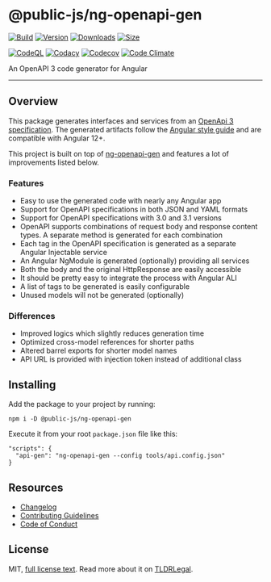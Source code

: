 # @public-js/ng-openapi-gen

[![Build](https://github.com/public-js/ng-openapi-gen/actions/workflows/build.yml/badge.svg?branch=main)](https://github.com/public-js/ng-openapi-gen/actions/workflows/build.yml)
[![Version](https://img.shields.io/npm/v/@public-js/ng-openapi-gen?style=flat)](https://www.npmjs.com/package/@public-js/ng-openapi-gen)
[![Downloads](https://img.shields.io/npm/dw/@public-js/ng-openapi-gen?style=flat)](https://www.npmjs.com/package/@public-js/ng-openapi-gen)
[![Size](https://packagephobia.com/badge?p=@public-js/ng-openapi-gen)](https://packagephobia.com/result?p=@public-js/ng-openapi-gen)

[![CodeQL](https://github.com/public-js/ng-openapi-gen/actions/workflows/codeql-analyze.yml/badge.svg?branch=main)](https://github.com/public-js/ng-openapi-gen/actions/workflows/codeql-analyze.yml)
[![Codacy](https://app.codacy.com/project/badge/Grade/bf3812369c7146d285b05b539fcf913f)](https://app.codacy.com/gh/public-js/ng-openapi-gen/dashboard)
[![Codecov](https://codecov.io/gh/public-js/ng-openapi-gen/branch/main/graph/badge.svg?token=DXGP8I126q)](https://codecov.io/gh/public-js/ng-openapi-gen)
[![Code Climate](https://api.codeclimate.com/v1/badges/1200908a0ede980d61dc/maintainability)](https://codeclimate.com/github/public-js/ng-openapi-gen/maintainability)

An OpenAPI 3 code generator for Angular

---

## Overview

This package generates interfaces and services from an [OpenApi 3 specification](https://www.openapis.org/).
The generated artifacts follow the [Angular style guide](https://angular.io/guide/styleguide) and are compatible with Angular 12+.

This project is built on top of [ng-openapi-gen](https://github.com/cyclosproject/ng-openapi-gen) and features a lot of improvements listed below.

### Features

- Easy to use the generated code with nearly any Angular app
- Support for OpenAPI specifications in both JSON and YAML formats
- Support for OpenAPI specifications with 3.0 and 3.1 versions
- OpenAPI supports combinations of request body and response content types. A separate method is generated for each combination
- Each tag in the OpenAPI specification is generated as a separate Angular Injectable service
- An Angular NgModule is generated (optionally) providing all services
- Both the body and the original HttpResponse are easily accessible
- It should be pretty easy to integrate the process with Angular ALI
- A list of tags to be generated is easily configurable
- Unused models will not be generated (optionally)

### Differences

- Improved logics which slightly reduces generation time
- Optimized cross-model references for shorter paths
- Altered barrel exports for shorter model names
- API URL is provided with injection token instead of additional class

## Installing

Add the package to your project by running:

```shell
npm i -D @public-js/ng-openapi-gen
```

Execute it from your root `package.json` file like this:

```
"scripts": {
  "api-gen": "ng-openapi-gen --config tools/api.config.json"
}
```

## Resources

- [Changelog](CHANGELOG.md)
- [Contributing Guidelines](CONTRIBUTING.md)
- [Code of Conduct](CODE_OF_CONDUCT.md)

## License

MIT, [full license text](LICENSE).
Read more about it on [TLDRLegal](https://www.tldrlegal.com/license/mit-license).
